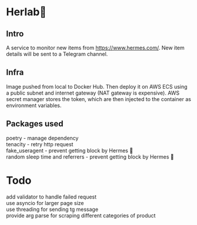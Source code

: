 # **Herlab**:handbag:

## Intro<br>
A service to monitor new items from https://www.hermes.com/. New item details will be sent to a Telegram channel.

## Infra<br>
Image pushed from local to Docker Hub. Then deploy it on AWS ECS using a public subnet and internet gateway (NAT gateway
is expensive). AWS secret manager stores the token, which are then injected to the container as environment 
variables.

## Packages used<br>
poetry - manage dependency<br>
tenacity - retry http request<br>
fake_useragent - prevent getting block by Hermes :running: <br>
random sleep time and referrers - prevent getting block by Hermes :running:

# Todo
add validator to handle failed request<br>
use asyncio for larger page size<br>
use threading for sending tg message<br>
provide arg parse for scraping different categories of product